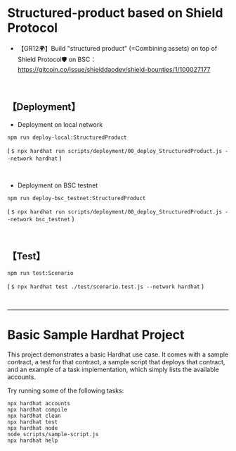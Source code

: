 # Structured-product based on Shield Protocol
- 【GR12🌍】Build "structured product" (=Combining assets) on top of Shield Protocol🛡 on BSC：   
https://gitcoin.co/issue/shielddaodev/shield-bounties/1/100027177

<br>

## 【Deployment】
- Deployment on local network
```
npm run deploy-local:StructuredProduct
```
( `$ npx hardhat run scripts/deployment/00_deploy_StructuredProduct.js --network hardhat` )

<br>

- Deployment on BSC testnet
```
npm run deploy-bsc_testnet:StructuredProduct
```
( `$ npx hardhat run scripts/deployment/00_deploy_StructuredProduct.js --network bsc_testnet` )


<br>

## 【Test】
```
npm run test:Scenario
```
( `$ npx hardhat test ./test/scenario.test.js --network hardhat` )

<br>



<hr>

# Basic Sample Hardhat Project

This project demonstrates a basic Hardhat use case. It comes with a sample contract, a test for that contract, a sample script that deploys that contract, and an example of a task implementation, which simply lists the available accounts.

Try running some of the following tasks:

```shell
npx hardhat accounts
npx hardhat compile
npx hardhat clean
npx hardhat test
npx hardhat node
node scripts/sample-script.js
npx hardhat help
```
